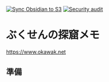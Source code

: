 [![Sync Obsidian to S3](https://github.com/okawak/okawak_blog/actions/workflows/upload.yml/badge.svg)](https://github.com/okawak/okawak_blog/actions/workflows/upload.yml) [![Security audit](https://github.com/okawak/okawak_blog/actions/workflows/security.yml/badge.svg)](https://github.com/okawak/okawak_blog/actions/workflows/security.yml)

# ぶくせんの探窟メモ

https://www.okawak.net

## 準備
